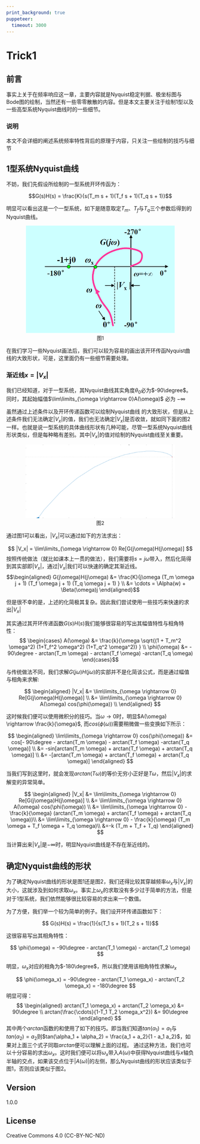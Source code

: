 ```yaml
---
print_background: true
puppeteer:
  timeout: 3000
---
```

# Trick1

## 前言
事实上关于在频率响应这一章，主要内容就是Nyquist稳定判据、极坐标图与Bode图的绘制，当然还有一些零零散散的内容。但是本文主要关注于绘制1型以及一些高型系统Nyquist曲线时的一些细节。

### 说明
本文不会详细的阐述系统频率特性背后的原理于内容，只关注一些绘制的技巧与细节

## 1型系统Nyquist曲线

不妨，我们先假设所绘制的一型系统开环传函为：

$$G(s)H(s) = \frac{K}{s(T_m s + 1)(T_f s + 1)(T_q s + 1)}$$

明显可以看出这是一个一型系统，如下是随意取定$T_m$、$T_f$与$T_q$三个参数后得到的Nyquist曲线。

<div align=center>
<img src="pics/trick1-1.png" width=400 />
<div style="font-size:10pt">图1</div>
</div>

在我们学习一些Nyquist画法后，我们可以较为容易的画出该开环传函Nyquist曲线的大致形状，可是，这里面仍有一些细节需要处理。

### 渐近线$x = |V_x|$

我们已经知道，对于一型系统，其Nyquist曲线其实角度$\theta_0$必为$-90\degree$。同时，其起始幅值$\lim\limits_{\omega \rightarrow 0}A(\omega)$ 必为 $-\infty$

虽然通过上述条件以及开环传递函数可以绘制Nyquist曲线 的大致形状，但是从上述条件我们无法确定$|V_x|$的值，我们也无法确定$|V_x|$是否收敛，就如同下面的图2一样。也就是说一型系统的具体曲线形状有几种可能，尽管一型系统Nyquist曲线形状类似，但是每种略有差别。其中$|V_x|$的值对绘制的Nyquist曲线至关重要。
<div align=center>
<img src="pics/trick1-2.png", width=400 />
<div style="font-size: 10pt">图2</div>
</div>

通过图1可以看出，$|V_x|$可以通过如下的方法求出：

$$ |V_x| = \lim\limits_{\omega \rightarrow 0} Re[G(j\omega)H(j\omega)] $$
按照传统做法（就比如课本上一贯的做法），我们需要将$s=j\omega$带入，然后化简得到其实部即$|V_x|$，通过$|V_x|$我们可以快速的确定其渐近线。
$$\begin{aligned}
G(j\omega)H(j\omega) &= \frac{K}{j\omega (T_m \omega j + 1) (T_f \omega j + 1) (T_q \omega j + 1) } \\ &= \cdots  = \Alpha(w) + \Beta(\omega)j
\end{aligned}$$

但是很不幸的是，上述的化简极其复杂。因此我们尝试使用一些技巧来快速的求出$|V_x|$

其实通过其开环传递函数$G(s)H(s)$我们能够很容易的写出其幅值特性与相角特性：
$$
\begin{cases}
A(\omega) &= \frac{k}{\omega \sqrt{(1 + T_m^2 \omega^2) (1+T_f^2 \omega^2) (1+T_q^2 \omega^2)} } \\
\phi(\omega) &= - 90\degree - arctan(T_m \omega) - arctan(T_f \omega) -arctan(T_q \omega)
\end{cases}$$

与传统做法不同，我们求解$G(j\omega)H(j\omega)$的实部并不是化简该公式，而是通过幅值与相角来求解:

$$
\begin{aligned}
|V_x| &= \lim\limits_{\omega \rightarrow 0} Re[G(j\omega)H(j\omega)] \\
&= \lim\limits_{\omega \rightarrow 0} A(\omega) cos(\phi(\omega)) \\
\end{aligned}
$$

这时候我们便可以使用微积分的技巧。当$\omega \rightarrow 0$时，明显$A(\omega) \rightarrow \frac{k}{\omega}$, 而$cos(\phi(\omega))$需要稍微做一些变换如下所示：

$$
\begin{aligned}
\lim\limits_{\omega \rightarrow 0} cos(\phi(\omega)) &= cos[- 90\degree - arctan(T_m \omega) - arctan(T_f \omega) -arctan(T_q \omega)] \\
&= -sin[arctan(T_m \omega) + arctan(T_f \omega) + arctan(T_q \omega)] \\
&= -[arctan(T_m \omega) + arctan(T_f \omega) + arctan(T_q \omega)]
\end{aligned}
$$

当我们写到这里时，就会发现$arctan(T\omega)$的等价无穷小正好是$T\omega$，然后$|V_x|$的求解变的异常简单。

$$
\begin{aligned}
|V_x| &= \lim\limits_{\omega \rightarrow 0} Re[G(j\omega)H(j\omega)] \\
&= \lim\limits_{\omega \rightarrow 0} A(\omega) cos(\phi(\omega)) \\
&= \lim\limits_{\omega \rightarrow 0} -\frac{k}{\omega} (arctan(T_m \omega) + arctan(T_f \omega) + arctan(T_q \omega))\\
&= \lim\limits_{\omega \rightarrow 0} - \frac{k}{\omega} (T_m \omega + T_f \omega + T_q \omega)\\
&=-k (T_m + T_f + T_q)
\end{aligned}
$$

当计算出来$|V_x|$是$-\infty$时，明显Nyquist曲线是不存在渐近线的。

## 确定Nyquist曲线的形状
为了确定Nyquist曲线的形状是图1还是图2，我们还得比较其穿越频率$\omega_x$与$|V_x|$的大小，这就涉及到如何求取$\omega_x$。事实上$\omega_x$的求取没有多少过于简单的方法，但是对于1型系统，我们依然能够很比较容易的求出来一个数值。

为了方便，我们举一个较为简单的例子。我们设开环传递函数如下：

$$ G(s)H(s) = \frac{1}{s(T_1 s + 1)(T_2 s + 1)}$$

这很容易写出其相角特性：

$$ \phi(\omega) = -90\degree - arctan(T_1 \omega) - arctan(T_2 \omega) $$

明显，$\omega_x$对应的相角为$-180\degree$，所以我们使用该相角特性求解$\omega_x$

$$
\phi(\omega_x) = -90\degree - arctan(T_1 \omega_x) - arctan(T_2 \omega_x) = -180\degree
$$
明显可得：
$$
\begin{aligned}
arctan(T_1 \omega_x) + arctan(T_2 \omega_x) &= 90\degree \\
arctan(\frac{\cdots}{1-T_1 T_2 \omega_x^2}) &= 90\degree
\end{aligned}
$$
其中两个$arctan$函数的和使用了如下的技巧。即当我们知道$tan(\alpha_1) = a_1$与$tan(\alpha_2) = a_2$则$tan(\alpha_1 + \alpha_2) = \frac{a_1 + a_2}{1 - a_1 a_2}$，如果对上面三个式子同取$arctan$便可以理解上面的过程。
通过这种方法，我们也可以十分容易的求出$\omega_x$。这时我们便可以将$\omega_x$带入$A(\omega)$中获得Nyquist曲线与$x$轴负半轴的交点，如果该交点位于$|A(\omega)|$的左侧，那么Nyquist曲线的形状应该类似于图1，否则应该类似于图2。

## Version
1.0.0

## License
Creative Commons 4.0 (CC-BY-NC-ND)
